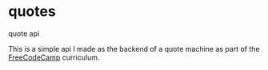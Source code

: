 # quotes
quote api

This is a simple api I made as the backend of a quote machine as part of the [FreeCodeCamp](https://www.freecodecamp.com) curriculum.


